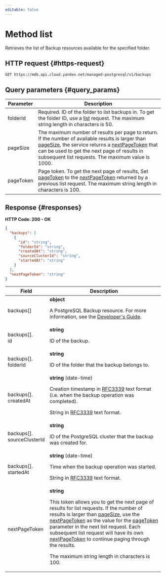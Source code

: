 ```yaml
---
editable: false
---
```


# Method list
Retrieves the list of Backup resources available for the specified folder.
 

 
## HTTP request {#https-request}
```
GET https://mdb.api.cloud.yandex.net/managed-postgresql/v1/backups
```
 
## Query parameters {#query_params}
 
Parameter | Description
--- | ---
folderId | Required. ID of the folder to list backups in. To get the folder ID, use a [list](/docs/resource-manager/api-ref/Folder/list) request.  The maximum string length in characters is 50.
pageSize | The maximum number of results per page to return. If the number of available results is larger than [pageSize](/docs/managed-postgresql/api-ref/Backup/list#query_params), the service returns a [nextPageToken](/docs/managed-postgresql/api-ref/Backup/list#responses) that can be used to get the next page of results in subsequent list requests.  The maximum value is 1000.
pageToken | Page token.  To get the next page of results, Set [pageToken](/docs/managed-postgresql/api-ref/Backup/list#query_params) to the [nextPageToken](/docs/managed-postgresql/api-ref/Backup/list#responses) returned by a previous list request.  The maximum string length in characters is 100.
 
## Response {#responses}
**HTTP Code: 200 - OK**

```json 
{
  "backups": [
    {
      "id": "string",
      "folderId": "string",
      "createdAt": "string",
      "sourceClusterId": "string",
      "startedAt": "string"
    }
  ],
  "nextPageToken": "string"
}
```

 
Field | Description
--- | ---
backups[] | **object**<br><p>A PostgreSQL Backup resource. For more information, see the <a href="/docs/managed-postgresql/concepts/backup">Developer's Guide</a>.</p> 
backups[].<br>id | **string**<br><p>ID of the backup.</p> 
backups[].<br>folderId | **string**<br><p>ID of the folder that the backup belongs to.</p> 
backups[].<br>createdAt | **string** (date-time)<br><p>Creation timestamp in <a href="https://www.ietf.org/rfc/rfc3339.txt">RFC3339</a> text format (i.e. when the backup operation was completed).</p> <p>String in <a href="https://www.ietf.org/rfc/rfc3339.txt">RFC3339</a> text format.</p> 
backups[].<br>sourceClusterId | **string**<br><p>ID of the PostgreSQL cluster that the backup was created for.</p> 
backups[].<br>startedAt | **string** (date-time)<br><p>Time when the backup operation was started.</p> <p>String in <a href="https://www.ietf.org/rfc/rfc3339.txt">RFC3339</a> text format.</p> 
nextPageToken | **string**<br><p>This token allows you to get the next page of results for list requests. If the number of results is larger than <a href="/docs/managed-postgresql/api-ref/Backup/list#query_params">pageSize</a>, use the <a href="/docs/managed-postgresql/api-ref/Backup/list#responses">nextPageToken</a> as the value for the <a href="/docs/managed-postgresql/api-ref/Backup/list#query_params">pageToken</a> parameter in the next list request. Each subsequent list request will have its own <a href="/docs/managed-postgresql/api-ref/Backup/list#responses">nextPageToken</a> to continue paging through the results.</p> <p>The maximum string length in characters is 100.</p> 